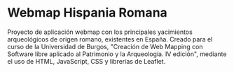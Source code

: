 # Webmap Hispania Romana
 Proyecto de aplicación webmap con los principales yacimientos arqueológicos de origen romano, existentes en España. Creado para el curso de la Universidad de Burgos, "Creación de Web Mapping con Software libre aplicado al Patrimonio y la Arqueología. IV edición", mediante el uso de HTML, JavaScript, CSS y librerías de Leaflet.
